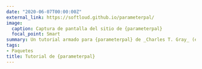 ```yaml
---
date: "2020-06-07T00:00:00Z"
external_link: https://softloud.github.io/parameterpal/
image:
  caption: Captura de pantalla del sitio de {parameterpal}
  focal_point: Smart
summary: Un tutorial armado para {parameterpal} de _Charles T. Gray_ (en inglés). Un paquete para obtener parámetros beta de condiciones interpretables.
tags:
- Paquetes
title: Tutorial de {parameterpal}
---
```

